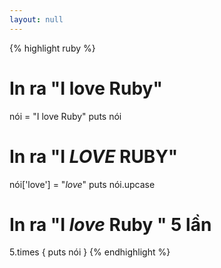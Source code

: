 ```yaml
---
layout: null
---
```


{% highlight ruby %}
# In ra "I love Ruby"
nói = "I love Ruby"
puts nói

# In ra "I *LOVE* RUBY"
nói['love'] = "*love*"
puts nói.upcase

# In ra "I *love* Ruby " 5 lần
5.times { puts nói }
{% endhighlight %}

